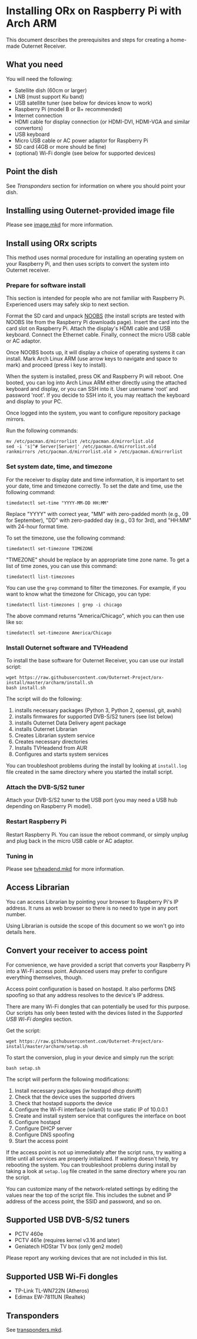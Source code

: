# Installing ORx on Raspberry Pi with Arch ARM

This document describes the prerequisites and steps for creating a home-made
Outernet Receiver.

## What you need

You will need the following:

- Satellite dish (60cm or larger)
- LNB (must support Ku band)
- USB satellite tuner (see below for devices know to work)
- Raspberry Pi (model B or B+ recommended)
- Internet connection
- HDMI cable for display connection (or HDMI-DVI, HDMI-VGA and similar
  convertors)
- USB keyboard
- Micro USB cable or AC power adaptor for Raspberry Pi
- SD card (4GB or more should be fine)
- (optional) Wi-Fi dongle (see below for supported devices)

## Point the dish

See *Transponders* section for information on where you should point your dish.

## Installing using Outernet-provided image file

Please see [image.mkd](../docs/image.mkd) for more information.

## Install using ORx scripts

This method uses normal procedure for installing an operating system on your
Raspberry Pi, and then uses scripts to convert the system into Outernet
receiver.

### Prepare for software install

This section is intended for people who are not familiar with Raspberry Pi.
Experienced users may safely skip to next section.

Format the SD card and unpack [NOOBS](http://www.raspberrypi.org/downloads/)
(the install scripts are tested with NOOBS lite from the Raspberry Pi downloads
page). Insert the card into the card slot on Raspberry Pi. Attach the
display's HDMI cable and USB keyboard. Connect the Ethernet cable. Finally,
connect the micro USB cable or AC adaptor.

Once NOOBS boots up, it will display a choice of operating systems it can
install. Mark Arch Linux ARM (use arrow keys to navigate and space to mark) and
proceed (press i key to install).

When the system is installed, press OK and Raspberry Pi will reboot. One
booted, you can log into Arch Linux ARM either directly using the attached
keyboard and display, or you can SSH into it. User username 'root' and password
'root'. If you decide to SSH into it, you may reattach the keyboard and display
to your PC.

Once logged into the system, you want to configure repository package mirrors.

Run the following commands:

    mv /etc/pacman.d/mirrorlist /etc/pacman.d/mirrorlist.old
    sed -i 's|^# Server|Server|' /etc/pacman.d/mirrorlist.old
    rankmirrors /etc/pacman.d/mirrorlist.old > /etc/pacman.d/mirrorlist

### Set system date, time, and timezone

For the receiver to display date and time information, it is important to set
your date, time and timezone correctly. To set the date and time, use the
following command:

    timedatectl set-time "YYYY-MM-DD HH:MM"

Replace "YYYY" with correct year, "MM" with zero-padded month (e.g., 09 for
September), "DD" with zero-padded day (e.g., 03 for 3rd), and "HH:MM" with
24-hour format time.

To set the timezone, use the following command:

    timedatectl set-timezone TIMEZONE

"TIMEZONE" should be replace by an appropriate time zone name. To get a list of
time zones, you can use this command:

    timedatectl list-timezones

You can use the `grep` command to filter the timezones. For example, if
you want to know what the timezone for Chicago, you can type:

    timedatectl list-timezones | grep -i chicago

The above command returns "America/Chicago", which you can then use like so:

    timedatectl set-timezone America/Chicago

### Install Outernet software and TVHeadend

To install the base software for Outernet Receiver, you can use our install
script:

    wget https://raw.githubusercontent.com/Outernet-Project/orx-install/master/archarm/install.sh
    bash install.sh

The script will do the following:

1. installs necessary packages (Python 3, Python 2, openssl, git, avahi)
1. installs firmwares for supported DVB-S/S2 tuners (see list below)
1. installs Outernet Data Delivery agent package
1. installs Outernet Librarian
1. Creates Librarian system service
1. Creates necessary directories
1. Installs TVHeadend from AUR
1. Configures and starts system services

You can troubleshoot problems during the install by looking at `install.log`
file created in the same directory where you started the install script.

### Attach the DVB-S/S2 tuner

Attach your DVB-S/S2 tuner to the USB port (you may need a USB hub depending on
Raspberry Pi model).

### Restart Raspberry Pi

Restart Raspberry Pi. You can issue the reboot command, or simply unplug and
plug back in the micro USB cable or AC adaptor.

### Tuning in

Please see [tvheadend.mkd](../docs/tvheadend.mkd) for more information.

## Access Librarian

You can access Librarian by pointing your browser to Raspberry Pi's IP address.
It runs as web browser so there is no need to type in any port number.

Using Librarian is outside the scope of this document so we won't go into
details here.

## Convert your receiver to access point

For convenience, we have provided a script that converts your Raspberry Pi into
a Wi-Fi access point. Advanced users may prefer to configure everything
themselves, though.

Access point configuration is based on hostapd. It also performs DNS spoofing
so that any address resolves to the device's IP address.

There are many Wi-Fi dongles that can potentially be used for this purpose. Our
scripts has only been tested with the devices listed in the *Supported USB
Wi-Fi dongles* section.

Get the script:

    wget https://raw.githubusercontent.com/Outernet-Project/orx-install/master/archarm/setap.sh

To start the conversion, plug in your device and simply run the script:

    bash setap.sh

The script will perform the following modifications:

1. Install necessary packages (iw hostapd dhcp dsniff)
1. Check that the device uses the supported drivers
1. Check that hostapd supports the device
1. Configure the Wi-Fi interface (wlan0) to use static IP of 10.0.0.1
1. Create and install system service that configures the interface on boot
1. Configure hostapd
1. Configure DHCP server
1. Configure DNS spoofing
1. Start the access point

If the access point is not up immediately after the script runs, try waiting a
little until all services are properly initialized. If waiting doesn't help,
try rebooting the system. You can troubleshoot problems during install by
taking a look at `setap.log` file created in the same directory where you ran
the script.

You can customize many of the network-related settings by editing the values
near the top of the script file. This includes the subnet and IP address of the
access point, the SSID and password, and so on.

## Supported USB DVB-S/S2 tuners

- PCTV 460e
- PCTV 461e (requires kernel v3.16 and later)
- Geniatech HDStar TV box (only gen2 model)

Please report any working devices that are not included in this list.

## Supported USB Wi-Fi dongles

- TP-Link TL-WN722N (Atheros)
- Edimax EW-7811UN (Realtek)

## Transponders

See [transponders.mkd](../docs/transponders.mkd).
